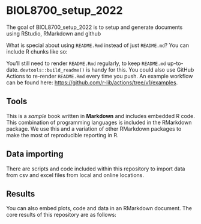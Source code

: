 
<!-- README.md is generated from README.Rmd. Please edit that file -->

# BIOL8700_setup_2022

<!-- badges: start -->
<!-- badges: end -->

The goal of BIOL8700_setup_2022 is to setup and generate documents using
RStudio, RMarkdown and github

What is special about using `README.Rmd` instead of just `README.md`?
You can include R chunks like so:

You’ll still need to render `README.Rmd` regularly, to keep `README.md`
up-to-date. `devtools::build_readme()` is handy for this. You could also
use GitHub Actions to re-render `README.Rmd` every time you push. An
example workflow can be found here:
<https://github.com/r-lib/actions/tree/v1/examples>.

## Tools

This is a *sample* book written in **Markdown** and includes embedded R
code. This combination of programming languages is included in the
RMarkdown package. We use this and a variation of other RMarkdown
packages to make the most of reproducible reporting in R.

## Data importing

There are scripts and code included within this repository to import
data from csv and excel files from local and online locations.

## Results

You can also embed plots, code and data in an RMarkdown document. The
core results of this repository are as follows:
